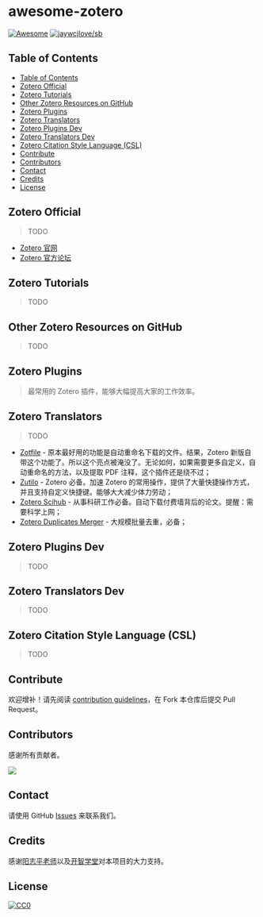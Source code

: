 # awesome-zotero

<!--rehype:style=font-size: 38px; border-bottom: 0; display: flex; min-height: 260px; align-items: center; justify-content: center;-->

[![Awesome](https://awesome.re/badge.svg)](https://github.com/sindresorhus/awesome) [![jaywcjlove/sb](https://wangchujiang.com/sb/lang/chinese.svg)](README.zh-cn.md)

<!--rehype:style=text-align: center;-->

## Table of Contents

- [Table of Contents](#table-of-contents)
- [Zotero Official](#zotero-official)
- [Zotero Tutorials](#zotero-tutorials)
- [Other Zotero Resources on GitHub](#other-zotero-resources-on-github)
- [Zotero Plugins](#zotero-plugins)
- [Zotero Translators](#zotero-translators)
- [Zotero Plugins Dev](#zotero-plugins-dev)
- [Zotero Translators Dev](#zotero-translators-dev)
- [Zotero Citation Style Language (CSL)](#zotero-citation-style-language-csl)
- [Contribute](#contribute)
- [Contributors](#contributors)
- [Contact](#contact)
- [Credits](#credits)
- [License](#license)

## Zotero Official

> TODO

- [Zotero 官网](https://www.zotero.org/)
- [Zotero 官方论坛](https://forums.zotero.org/discussions)

## Zotero Tutorials

> TODO

## Other Zotero Resources on GitHub

> TODO

## Zotero Plugins

> 最常用的 Zotero 插件，能够大幅提高大家的工作效率。

## Zotero Translators

> TODO

- [Zotfile](https://github.com/jlegewie/zotfile) - 原本最好用的功能是自动重命名下载的文件。结果，Zotero 新版自带这个功能了。所以这个亮点被淹没了。无论如何，如果需要更多自定义，自动重命名的方法，以及提取 PDF 注释，这个插件还是绕不过；
- [Zutilo](https://github.com/wshanks/Zutilo) - Zotero 必备。加速 Zotero 的常用操作，提供了大量快捷操作方式，并且支持自定义快捷键。能够大大减少体力劳动；
- [Zotero Scihub](https://github.com/ethanwillis/zotero-scihub) - 从事科研工作必备。自动下载付费墙背后的论文。提醒：需要科学上网；
- [Zotero Duplicates Merger](https://github.com/frangoud/ZoteroDuplicatesMerger) - 大规模批量去重，必备；

## Zotero Plugins Dev

> TODO

## Zotero Translators Dev

> TODO

## Zotero Citation Style Language (CSL)

> TODO

## Contribute

欢迎增补！请先阅读 [contribution guidelines](CONTRIBUTING.zh-cn.md)，在 Fork 本仓库后提交 Pull Request。

## Contributors

感谢所有贡献者。

<a href="https://github.com/OpenMindClub/awesome-zotero/graphs/contributors"><img src="https://opencollective.com/OpenMindClub/awesome-zotero.svg?width=890&button=false" /></a>

## Contact

请使用 GitHub [Issues](https://github.com/OpenMindClub/awesome-zotero/issues?q=is%3Aissue+is%3Aopen+sort%3Aupdated-desc) 来联系我们。

## Credits

感谢[阳志平老师](https://www.yangzhiping.com/)以及[开智学堂](https://mp.weixin.qq.com/mp/profile_ext?action=home&__biz=MzA4ODM4ODQ3MQ==#wechat_redirect)对本项目的大力支持。

## License

[![CC0][CC0-badge]][CC0-link]

[CC0-badge]: http://mirrors.creativecommons.org/presskit/buttons/88x31/svg/cc-zero.svg
[CC0-link]: https://creativecommons.org/publicdomain/zero/1.0/
